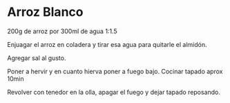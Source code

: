 # Arroz Blanco

200g de arroz por 300ml de agua 1:1.5

Enjuagar el arroz en coladera y tirar esa agua para quitarle el almidón.

Agregar sal al gusto. 

Poner a hervir y en cuanto hierva poner a fuego bajo. Cocinar tapado aprox 10min

Revolver con tenedor en la olla, apagar el fuego y dejar tapado reposando.



